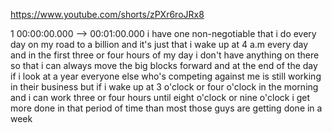 https://www.youtube.com/shorts/zPXr6roJRx8

1 00:00:00.000 --\> 00:01:00.000 i have one non-negotiable that i do
every day on my road to a billion and it's just that i wake up at 4 a.m
every day and in the first three or four hours of my day i don't have
anything on there so that i can always move the big blocks forward and
at the end of the day if i look at a year everyone else who's competing
against me is still working in their business but if i wake up at 3
o'clock or four o'clock in the morning and i can work three or four
hours until eight o'clock or nine o'clock i get more done in that period
of time than most those guys are getting done in a week
